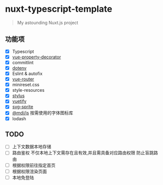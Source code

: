 # nuxt-typescript-template

> My astounding Nuxt.js project

## 功能项

- [x] Typescript
- [x] [vue-property-decorator](https://github.com/kaorun343/vue-property-decorator#readme)
- [x] commitlint
- [x] [dotenv](https://github.com/nuxt-community/dotenv-module)
- [x] Eslint & autofix
- [x] [vue-router](https://router.vuejs.org/zh/)
- [x] minireset.css
- [x] style-resources
- [x] [stylus](https://stylus.bootcss.com/)
- [x] [vuetify](https://vuetifyjs.com/zh-Hans/)
- [x] [svg-sprite](https://www.npmjs.com/package/@nuxtjs/svg-sprite)
- [x] [@mdi/js](https://dev.materialdesignicons.com/getting-started) 按需使用的字体图标库
- [x] lodash

## TODO

- [ ] 上下文数据本地存储
- [ ] 路由鉴权 不仅本地上下文需存在且有效,并且需具备对应路由权限 防止盲跳路由
- [ ] 根据权限前往指定首页
- [ ] 根据权限渲染页面
- [ ] 本地免登陆
